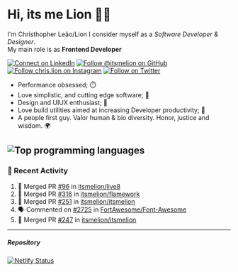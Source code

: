 # Hi, its me Lion 👋🦁

I'm Christhopher Leão/Lion
I consider myself as a _Software Developer & Designer_.<br/>My main role is as <b>Frontend Developer</b>
<br />

[![Connect on LinkedIn](https://img.shields.io/badge/--linkedin?label=LinkedIn&logo=LinkedIn&style=social)](https://www.linkedin.com/in/chrislion)
[![Follow @itsmelion on GitHub](https://img.shields.io/github/followers/itsmelion?label=follow%20%40itsmeLion&style=social)](https://github.com/itsmelion)
[![Follow chris.lion on Instagram](https://img.shields.io/badge/--instagram?label=@chris.lion&logo=Instagram&style=social)](https://instagram.com/chris.lion)
[![Follow on Twitter](https://img.shields.io/badge/--twitter?label=@ChrisLion_me&logo=Twitter&style=social)](https://twitter.com/chrislion_me)

- Performance obsessed; ⏱️
- Love simplistic, and cutting edge software; 📆
- Design and UIUX enthusiast; 🎨
- Love build utilities aimed at increasing Developer productivity; 🧰
- A people first guy. Valor human & bio diversity. Honor, justice and wisdom. 🌍

![Top programming languages](https://github-readme-stats.vercel.app/api/top-langs/?username=itsmelion&hide=php)
---
### 📰 Recent Activity

<!--START_SECTION:activity-->
1. 🎉 Merged PR [#96](https://github.com/itsmelion/live8/pull/96) in [itsmelion/live8](https://github.com/itsmelion/live8)
2. 🎉 Merged PR [#316](https://github.com/itsmelion/flamework/pull/316) in [itsmelion/flamework](https://github.com/itsmelion/flamework)
3. 🎉 Merged PR [#251](https://github.com/itsmelion/itsmelion/pull/251) in [itsmelion/itsmelion](https://github.com/itsmelion/itsmelion)
4. 🗣 Commented on [#2725](https://github.com/FortAwesome/Font-Awesome/issues/2725) in [FortAwesome/Font-Awesome](https://github.com/FortAwesome/Font-Awesome)
5. 🎉 Merged PR [#247](https://github.com/itsmelion/itsmelion/pull/247) in [itsmelion/itsmelion](https://github.com/itsmelion/itsmelion)
<!--END_SECTION:activity-->

___

##### Repository
[![Netlify Status](https://api.netlify.com/api/v1/badges/9e2e6136-1ab9-42fc-8d4e-188512d5d841/deploy-status)](https://app.netlify.com/sites/lion-portfolio/deploys)
